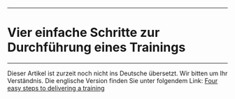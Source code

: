 ****
# Vier einfache Schritte zur Durchführung eines Trainings
---

Dieser Artikel ist zurzeit noch nicht ins Deutsche übersetzt. Wir bitten um Ihr Verständnis. Die englische Version finden Sie unter folgendem Link: [Four easy steps to delivering a training](https://help.toladata.com/en/toladata-course/four-easy-steps.html)





